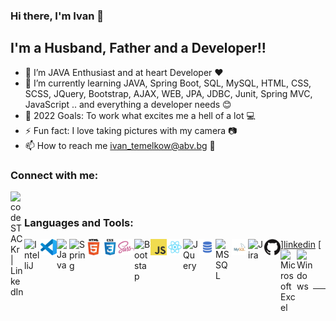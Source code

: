 ### Hi there, I'm Ivan 👋 

## I'm a Husband, Father and a Developer!!

- 🔭 I’m JAVA Enthusiast and at heart Developer ♥️
- 🌱 I’m currently learning JAVA, Spring Boot, SQL, MySQL, HTML, CSS, SCSS, JQuery, Bootstrap, AJAX, WEB, JPA, JDBC, Junit, Spring MVC, JavaScript .. and everything a developer needs 😊
- 🥅 2022 Goals: To work what excites me a hell of a lot 💻
- ⚡ Fun fact: I love taking pictures with my camera 📷
- 📫 How to reach me ivan_temelkow@abv.bg 📧


### Connect with me:

[<img align="left" alt="codeSTACKr | LinkedIn" width="22px" src="https://cdn.jsdelivr.net/npm/simple-icons@v3/icons/linkedin.svg" />][linkedin]

<br />

### Languages and Tools:

[<img align="left" alt="IntelliJ" width="26px" src="https://upload.wikimedia.org/wikipedia/commons/9/9c/IntelliJ_IDEA_Icon.svg" />][linkedin]
<img align="left" alt="Visual Studio Code" width="26px" src="https://raw.githubusercontent.com/github/explore/80688e429a7d4ef2fca1e82350fe8e3517d3494d/topics/visual-studio-code/visual-studio-code.png" />][linkedin]
[<img align="left" alt="Java" width="20px" src="https://static.jobs.bg/mobile/images/skills/java.png?v=1.0.0" />][linkedin]
[<img align="left" alt="Spring" width="26px" src="https://static.jobs.bg/mobile/images/skills/spring.png?v=1.0.0" />
[<img align="left" alt="HTML5" width="26px" src="https://raw.githubusercontent.com/github/explore/80688e429a7d4ef2fca1e82350fe8e3517d3494d/topics/html/html.png" />][linkedin]
[<img align="left" alt="CSS3" width="26px" src="https://raw.githubusercontent.com/github/explore/80688e429a7d4ef2fca1e82350fe8e3517d3494d/topics/css/css.png" />][linkedin]
[<img align="left" alt="Sass" width="26px" src="https://raw.githubusercontent.com/github/explore/80688e429a7d4ef2fca1e82350fe8e3517d3494d/topics/sass/sass.png" />][linkedin]
[<img align="left" alt="Bootstap" width="26px" src="https://static.jobs.bg/mobile/images/skills/bootstrap.png?v=1.0.0" />][linkedin]
[<img align="left" alt="JavaScript" width="26px" src="https://raw.githubusercontent.com/github/explore/80688e429a7d4ef2fca1e82350fe8e3517d3494d/topics/javascript/javascript.png" />][linkedin]
[<img align="left" alt="React" width="26px" src="https://raw.githubusercontent.com/github/explore/80688e429a7d4ef2fca1e82350fe8e3517d3494d/topics/react/react.png" />][linkedin]
[<img align="left" alt="JQuery" width="26px" src="https://static.jobs.bg/mobile/images/skills/jquery.png?v=1.0.0" />][linkedin]
[<img align="left" alt="SQL" width="26px" src="https://raw.githubusercontent.com/github/explore/80688e429a7d4ef2fca1e82350fe8e3517d3494d/topics/sql/sql.png" />][linkedin]
[<img align="left" alt="MSSQL" width="26px" src="https://static.jobs.bg/mobile/images/skills/ms_sql.png?v=1.0.0" />][linkedin]
[<img align="left" alt="MySQL" width="26px" src="https://raw.githubusercontent.com/github/explore/80688e429a7d4ef2fca1e82350fe8e3517d3494d/topics/mysql/mysql.png" />][linkedin]
[<img align="left" alt="Jira" width="26px" src="https://static.jobs.bg/mobile/images/skills/jira.png?v=1.0.0" />][linkedin]
[<img align="left" alt="GitHub" width="26px" src="https://raw.githubusercontent.com/github/explore/78df643247d429f6cc873026c0622819ad797942/topics/github/github.png" />][linkedin]
[<img align="left" alt="Microsoft Excel" width="26px" src="https://img.icons8.com/color/452/microsoft-excel-2019--v1.png" />][linkedin]
[<img align="left" alt="Windows" width="26px" src="https://static.jobs.bg/mobile/images/skills/windows.png?v=1.0.0" />][linkedin]


<br />
<br />

---

</details>

[linkedin]: https://www.linkedin.com/in/ivan-temelkov-101988110